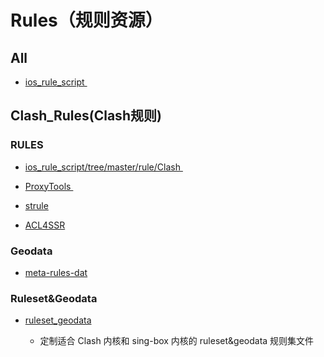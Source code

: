 
# Rules（规则资源）
## All

- [ios_rule_script ](https://github.com/blackmatrix7/ios_rule_script) 

## Clash_Rules(Clash规则)

### RULES

- [ios_rule_script/tree/master/rule/Clash ](https://github.com/blackmatrix7/ios_rule_script/tree/master/rule/Clash)

- [ProxyTools ](https://github.com/mphin/ProxyTools)

- [strule](https://whatshub.top/strule)

- [ACL4SSR](https://github.com/ACL4SSR/ACL4SSR)

### Geodata

- [meta-rules-dat](https://github.com/MetaCubeX/meta-rules-dat)

### Ruleset&Geodata

- [ruleset_geodata](https://github.com/DustinWin/ruleset_geodata?tab=readme-ov-file)

  - 定制适合 Clash 内核和 sing-box 内核的 ruleset&geodata 规则集文件
